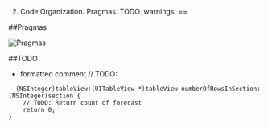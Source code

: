 2. Code Organization. Pragmas. TODO. warnings.
==

##Pragmas

![Pragmas](https://github.com/arthurigberdin/rg-ios-base/blob/master/Images/pragmas.png)


##TODO

* formatted comment // TODO:

```objc
- (NSInteger)tableView:(UITableView *)tableView numberOfRowsInSection:(NSInteger)section {
    // TODO: Return count of forecast
    return 0;
}
```




